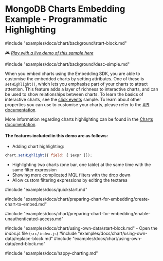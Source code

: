 # MongoDB Charts Embedding Example - Programmatic Highlighting

#include "examples/docs/chart/background/start-block.md"

🎮 _[Play with a live demo of this sample here](https://codesandbox.io/s/github/mongodb-js/charts-embed-sdk/tree/master/examples/charts/programmatic-highlighting)_

#include "examples/docs/chart/background/desc-simple.md"

When you embed charts using the Embedding SDK, you are able to customise the embedded charts by setting attributes. One of these is `setHighlight()`, which lets you emphasise part of your charts to attract attention. This feature adds a layer of richness to interactive charts, and can be used to show relationships between charts. To learn the basics of interactive charts, see the [click events](https://github.com/mongodb-js/charts-embed-sdk/tree/master/examples/charts/click-events-basic) sample. To learn about other properties you can use to customise your charts, please refer to the [API documentation](https://www.npmjs.com/package/@mongodb-js/charts-embed-dom).

More information regarding charts highlighting can be found in the [Charts documentation](https://docs.mongodb.com/charts/saas/handle-click-events/).

#### The features included in this demo are as follows:

- Adding chart highlighting:

```javascript
chart.setHighlight({ field: { $expr }});
```

- Highlighting two charts (one bar, one table) at the same time with the same filter expression
- Showing more complicated MQL filters with the drop down
- Allow custom filtering expressions by editing the textarea

#include "examples/docs/quickstart.md"

#include "examples/docs/chart/preparing-chart-for-embedding/create-chart-to-embed.md"

#include "examples/docs/chart/preparing-chart-for-embedding/enable-unauthenticated-access.md"

#include "examples/docs/chart/using-own-data/start-block.md"
    - Open the _index.js_ file (`src/index.js`)
#include "examples/docs/chart/using-own-data/replace-block.md"
#include "examples/docs/chart/using-own-data/end-block.md"

#include "examples/docs/happy-charting.md"